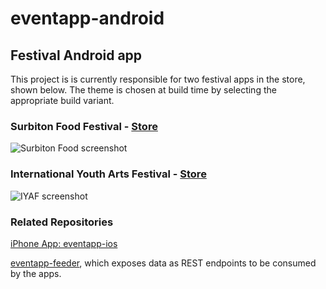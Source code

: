 # eventapp-android
## Festival Android app

This project is is currently responsible for two festival apps in the store, shown below. The theme is chosen at build time by selecting the appropriate build variant.

### Surbiton Food Festival - [Store](http://onelink.to/surbitonfood)

![Surbiton Food screenshot](https://github.com/lozarcher/eventapp-ios-foodfest/blob/master/Screenshots/foodfestialiphone.png) 

### International Youth Arts Festival - [Store](http://onelink.to/iyaf)

![IYAF screenshot](https://github.com/lozarcher/eventapp-ios-foodfest/blob/master/Screenshots/iyaf2016.jpg) 

### Related Repositories

[iPhone App: eventapp-ios](https://github.com/lozarcher/eventapp-ios) 

[eventapp-feeder](https://github.com/lozarcher/eventapp-feeder/), which exposes data as REST endpoints to be consumed by the apps.
